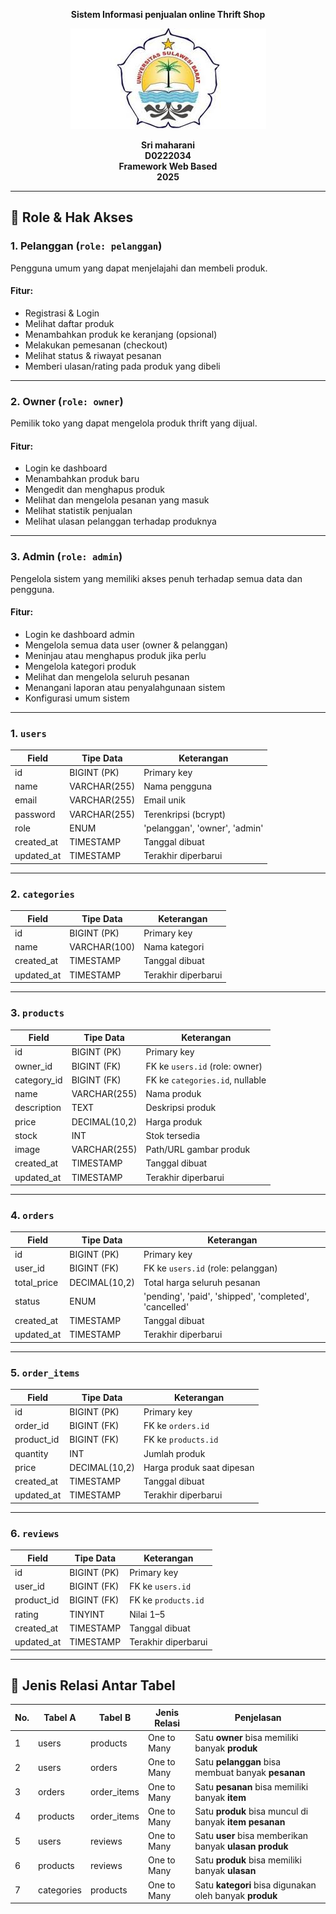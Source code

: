 <p align="center"><strong> Sistem Informasi penjualan online Thrift Shop</strong></p>

<div align="center">

![logo_unsulbar](public/logo.jpeg)


<b>Sri maharani</b><br>
<b>D0222034</b><br>
<b>Framework Web Based</b><br>
<b>2025</b>
</div>

---

## 🔐 Role & Hak Akses

### 1. Pelanggan (`role: pelanggan`)
Pengguna umum yang dapat menjelajahi dan membeli produk.

#### Fitur:
- Registrasi & Login
- Melihat daftar produk
- Menambahkan produk ke keranjang (opsional)
- Melakukan pemesanan (checkout)
- Melihat status & riwayat pesanan
- Memberi ulasan/rating pada produk yang dibeli

---

### 2. Owner (`role: owner`)
Pemilik toko yang dapat mengelola produk thrift yang dijual.

#### Fitur:
- Login ke dashboard
- Menambahkan produk baru
- Mengedit dan menghapus produk
- Melihat dan mengelola pesanan yang masuk
- Melihat statistik penjualan
- Melihat ulasan pelanggan terhadap produknya

---

### 3. Admin (`role: admin`)
Pengelola sistem yang memiliki akses penuh terhadap semua data dan pengguna.

#### Fitur:
- Login ke dashboard admin
- Mengelola semua data user (owner & pelanggan)
- Meninjau atau menghapus produk jika perlu
- Mengelola kategori produk
- Melihat dan mengelola seluruh pesanan
- Menangani laporan atau penyalahgunaan sistem
- Konfigurasi umum sistem

---

### 1. `users`

| Field      | Tipe Data      | Keterangan                                  |
|------------|----------------|---------------------------------------------|
| id         | BIGINT (PK)    | Primary key                                 |
| name       | VARCHAR(255)   | Nama pengguna                               |
| email      | VARCHAR(255)   | Email unik                                  |
| password   | VARCHAR(255)   | Terenkripsi (bcrypt)                        |
| role       | ENUM           | 'pelanggan', 'owner', 'admin'               |
| created_at | TIMESTAMP      | Tanggal dibuat                              |
| updated_at | TIMESTAMP      | Terakhir diperbarui                         |

---

### 2. `categories`

| Field      | Tipe Data      | Keterangan                                  |
|------------|----------------|---------------------------------------------|
| id         | BIGINT (PK)    | Primary key                                 |
| name       | VARCHAR(100)   | Nama kategori                               |
| created_at | TIMESTAMP      | Tanggal dibuat                              |
| updated_at | TIMESTAMP      | Terakhir diperbarui                         |

---

### 3. `products`

| Field        | Tipe Data      | Keterangan                                  |
|--------------|----------------|---------------------------------------------|
| id           | BIGINT (PK)    | Primary key                                 |
| owner_id     | BIGINT (FK)    | FK ke `users.id` (role: owner)              |
| category_id  | BIGINT (FK)    | FK ke `categories.id`, nullable             |
| name         | VARCHAR(255)   | Nama produk                                 |
| description  | TEXT           | Deskripsi produk                            |
| price        | DECIMAL(10,2)  | Harga produk                                |
| stock        | INT            | Stok tersedia                               |
| image        | VARCHAR(255)   | Path/URL gambar produk                      |
| created_at   | TIMESTAMP      | Tanggal dibuat                              |
| updated_at   | TIMESTAMP      | Terakhir diperbarui                         |

---

### 4. `orders`

| Field        | Tipe Data      | Keterangan                                  |
|--------------|----------------|---------------------------------------------|
| id           | BIGINT (PK)    | Primary key                                 |
| user_id      | BIGINT (FK)    | FK ke `users.id` (role: pelanggan)          |
| total_price  | DECIMAL(10,2)  | Total harga seluruh pesanan                 |
| status       | ENUM           | 'pending', 'paid', 'shipped', 'completed', 'cancelled' |
| created_at   | TIMESTAMP      | Tanggal dibuat                              |
| updated_at   | TIMESTAMP      | Terakhir diperbarui                         |

---

### 5. `order_items`

| Field       | Tipe Data      | Keterangan                                  |
|-------------|----------------|---------------------------------------------|
| id          | BIGINT (PK)    | Primary key                                 |
| order_id    | BIGINT (FK)    | FK ke `orders.id`                           |
| product_id  | BIGINT (FK)    | FK ke `products.id`                         |
| quantity    | INT            | Jumlah produk                               |
| price       | DECIMAL(10,2)  | Harga produk saat dipesan                   |
| created_at  | TIMESTAMP      | Tanggal dibuat                              |
| updated_at  | TIMESTAMP      | Terakhir diperbarui                         |

---

### 6. `reviews`

| Field       | Tipe Data      | Keterangan                                  |
|-------------|----------------|---------------------------------------------|
| id          | BIGINT (PK)    | Primary key                                 |
| user_id     | BIGINT (FK)    | FK ke `users.id`                            |
| product_id  | BIGINT (FK)    | FK ke `products.id`                         |
| rating      | TINYINT        | Nilai 1–5                                   |                            
| created_at  | TIMESTAMP      | Tanggal dibuat                              |
| updated_at  | TIMESTAMP      | Terakhir diperbarui                         |

---


## 🔗 Jenis Relasi Antar Tabel

| No. | Tabel A        | Tabel B         | Jenis Relasi     | Penjelasan                                                                 |
|-----|----------------|------------------|------------------|----------------------------------------------------------------------------|
| 1   | users          | products         | One to Many      | Satu **owner** bisa memiliki banyak **produk**                             |
| 2   | users          | orders           | One to Many      | Satu **pelanggan** bisa membuat banyak **pesanan**                         |
| 3   | orders         | order_items      | One to Many      | Satu **pesanan** bisa memiliki banyak **item**                             |
| 4   | products       | order_items      | One to Many      | Satu **produk** bisa muncul di banyak **item pesanan**                     |
| 5   | users          | reviews          | One to Many      | Satu **user** bisa memberikan banyak **ulasan produk**                     |
| 6   | products       | reviews          | One to Many      | Satu **produk** bisa memiliki banyak **ulasan**                            |
| 7   | categories     | products         | One to Many      | Satu **kategori** bisa digunakan oleh banyak **produk**                    |

